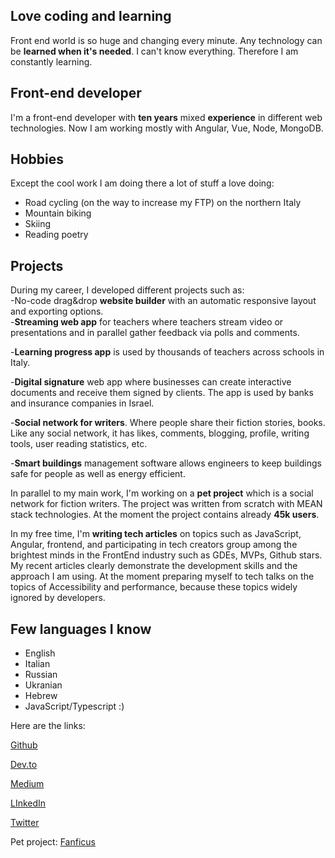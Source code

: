 ## Love coding and learning

Front end world is so huge and changing every minute. Any technology can be **learned when it's needed**. 
I can't know everything. Therefore I am constantly learning.
  

## Front-end developer

I'm a front-end developer with **ten years** mixed **experience** in different web technologies. 
Now I am working mostly with Angular, Vue, Node, MongoDB.

## Hobbies
Except the cool work I am doing there a lot of stuff a love doing:
- Road cycling (on the way to increase my FTP) on the northern Italy
- Mountain biking
- Skiing
- Reading poetry
  
## Projects

During my career, I developed different projects such as:  
-No-code drag&drop **website builder** with an automatic responsive layout and exporting options.  
-**Streaming web app** for teachers where teachers stream video or presentations and in parallel gather feedback via polls and comments.

-**Learning progress app** is used by thousands of teachers across schools in Italy.

-**Digital signature** web app where businesses can create interactive documents and receive them signed by clients. The app is used by banks and insurance companies in Israel.

-**Social network for writers**. Where people share their fiction stories, books. Like any social network, it has likes, comments, blogging, profile, writing tools, user reading statistics, etc.

-**Smart buildings** management software allows engineers to keep buildings safe for people as well as energy efficient.
  

In parallel to my main work, I'm working on a **pet project** which is a social network for fiction writers. The project was written from scratch with MEAN stack technologies. At the moment the project contains already **45k users**.
  

In my free time, I'm **writing tech articles** on topics such as JavaScript, Angular, frontend, and participating in tech creators group among the brightest minds in the FrontEnd industry such as GDEs, MVPs, Github stars. My recent articles clearly demonstrate the development skills and the approach I am using. At the moment preparing myself to tech talks on the topics of Accessibility and performance, because these topics widely ignored by developers.


## Few languages I know
- English
- Italian
- Russian
- Ukranian
- Hebrew
- JavaScript/Typescript :)
  

Here are the links:

[Github](https://github.com/antmihlin)

[Dev.to](https://dev.to/antmik)

[Medium](https://medium.com/@antmihlin)

[LInkedIn](https://www.linkedin.com/in/anton-mihlin-51476b54/)

[Twitter](https://twitter.com/AntonMihlin)

  
Pet project: [Fanficus](http://fanficus.com/)
